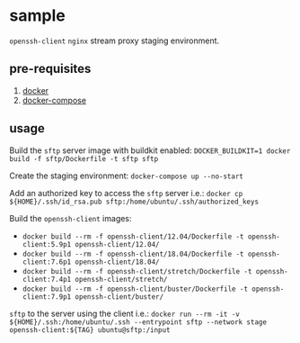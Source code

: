 # sample

`openssh-client` `nginx` stream proxy staging environment.

## pre-requisites

1. [docker](https://docs.docker.com/install/linux/docker-ce/ubuntu/ "docker")
2. [docker-compose](https://docs.docker.com/compose/install/ "docker-compose")

## usage

Build the `sftp` server image with buildkit enabled: `DOCKER_BUILDKIT=1 docker build -f sftp/Dockerfile -t sftp sftp`

Create the staging environment: `docker-compose up --no-start`

Add an authorized key to access the `sftp` server i.e.: `docker cp ${HOME}/.ssh/id_rsa.pub sftp:/home/ubuntu/.ssh/authorized_keys`

Build the `openssh-client` images:
- `docker build --rm -f openssh-client/12.04/Dockerfile -t openssh-client:5.9p1 openssh-client/12.04/`
- `docker build --rm -f openssh-client/18.04/Dockerfile -t openssh-client:7.6p1 openssh-client/18.04/`
- `docker build --rm -f openssh-client/stretch/Dockerfile -t openssh-client:7.4p1 openssh-client/stretch/`
- `docker build --rm -f openssh-client/buster/Dockerfile -t openssh-client:7.9p1 openssh-client/buster/`

`sftp` to the server using the client i.e.: `docker run --rm -it -v ${HOME}/.ssh:/home/ubuntu/.ssh --entrypoint sftp --network stage openssh-client:${TAG} ubuntu@sftp:/input`
